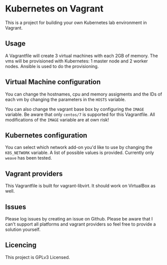 # Kubernetes on Vagrant

This is a project for building your own Kubernetes lab environment in Vagrant.

## Usage
A Vagrantfile will create 3 virtual machines with each 2GB of memory. The
vms will be provisioned with Kubernetes: 1 master node and 2 worker nodes.
Ansible is used to do the provisioning.

## Virtual Machine configuration
You can change the hostnames, cpu and memory assigments and the IDs of each vm
by changing the parameters in the `HOSTS` variable.

You can also change the vagrant base box by configuring the `IMAGE` variable.
Be aware that only `centos/7` is supported for this Vagrantfile. All
modifications of the `IMAGE` variable are at own risk!

## Kubernetes configuration
You can select which network add-on you'd like to use by changing the
`K8S_NETWORK` variable. A list of possible values is provided. Currently only
`weave` has been tested.

## Vagrant providers
This Vagrantfile is built for vagrant-libvirt. It should work on VirtualBox
as well.

## Issues
Please log issues by creating an issue on Github. Please be aware that I
can't support all platforms and vagrant providers so feel free to provide a
solution yourself.

## Licencing
This project is GPLv3 Licensed.
